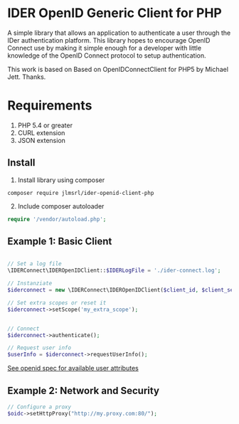 IDER OpenID Generic Client for PHP
========================
A simple library that allows an application to authenticate a user through the IDer authentication platform.
This library hopes to encourage OpenID Connect use by making it simple enough for a developer with little knowledge of
the OpenID Connect protocol to setup authentication.

This work is based on Based on OpenIDConnectClient for PHP5 by Michael Jett. Thanks.

# Requirements #
 1. PHP 5.4 or greater
 2. CURL extension
 3. JSON extension

## Install ##
 1. Install library using composer
```
composer require jlmsrl/ider-openid-client-php
```
 2. Include composer autoloader
```php
require '/vendor/autoload.php';
```

## Example 1: Basic Client ##

```php

// Set a log file
\IDERConnect\IDEROpenIDClient::$IDERLogFile = './ider-connect.log';

// Instanziate
$iderconnect = new \IDERConnect\IDEROpenIDClient($client_id, $client_secret, $extra_scopes);

// Set extra scopes or reset it
$iderconnect->setScope('my_extra_scope');


// Connect
$iderconnect->authenticate();

// Request user info
$userInfo = $iderconnect->requestUserInfo();

```

[See openid spec for available user attributes][1]

## Example 2: Network and Security ##
```php
// Configure a proxy
$oidc->setHttpProxy("http://my.proxy.com:80/");

```


[1]: http://openid.net/specs/openid-connect-basic-1_0-15.html#id_res
